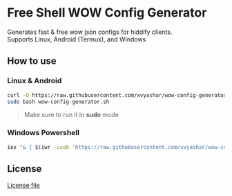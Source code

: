# Free Shell WOW Config Generator

Generates fast & free wow json configs for hiddify clients. <br>
Supports Linux, Android (Termux), and Windows

## How to use

### Linux & Android

```sh
curl -O https://raw.githubusercontent.com/xvyashar/wow-config-generator/main/linux.wow-config-generator.sh
sudo bash wow-config-generator.sh
```

> Make sure to run it in **sudo** mode

### Windows Powershell

```sh
iex "& { $(iwr -useb 'https://raw.githubusercontent.com/xvyashar/wow-config-generator/main/windows.wow-config-generator.ps1') }"
```

## License

[License file](https://github.com/xvyashar/wow-config-generator/blob/main/LICENSE)
